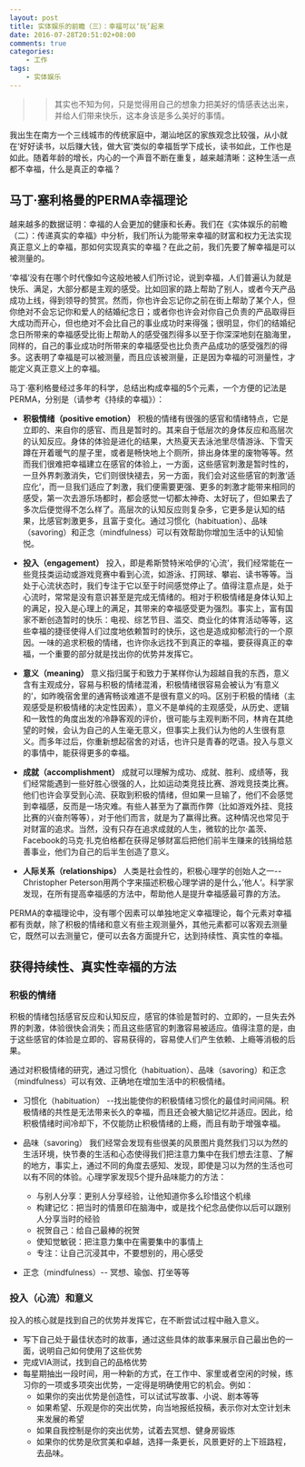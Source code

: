 ```yaml
---
layout: post
title: 实体娱乐的前瞻（三）：幸福可以‘玩’起来
date: 2016-07-28T20:51:02+08:00
comments: true
categories:
    - 工作
tags:
    - 实体娱乐
---
```


>>其实也不知为何，只是觉得用自己的想象力把美好的情感表达出来，并给人们带来快乐，这本身该是多么美好的事情。

我出生在南方一个三线城市的传统家庭中，潮汕地区的家族观念比较强，从小就在‘好好读书，以后赚大钱，做大官’类似的幸福哲学下成长，读书如此，工作也是如此。随着年龄的增长，内心的一个声音不断在重复，越来越清晰：这种生活一点都不幸福，什么是真正的幸福？

## 马丁·塞利格曼的PERMA幸福理论
越来越多的数据证明：幸福的人会更加的健康和长寿。我们在《实体娱乐的前瞻（二）：传递真实的幸福》中分析，我们所认为能带来幸福的财富和权力无法实现真正意义上的幸福，那如何实现真实的幸福？在此之前，我们先要了解幸福是可以被测量的。

‘幸福’没有在哪个时代像如今这般地被人们所讨论，说到幸福，人们普遍认为就是快乐、满足，大部分都是主观的感受。比如回家的路上帮助了别人，或者今天产品成功上线，得到领导的赞赏。然而，你也许会忘记你之前在街上帮助了某个人，但你绝对不会忘记你和爱人的结婚纪念日；或者你也许会对你自己负责的产品取得巨大成功而开心，但也绝对不会比自己的事业成功时来得强；很明显，你们的结婚纪念日所带来的幸福感受比街上帮助人的感受强烈得多以至于你深深地刻在脑海里，同样的，自己的事业成功时所带来的幸福感受也比负责产品成功的感受强烈的得多。这表明了幸福是可以被测量，而且应该被测量，正是因为幸福的可测量性，才能定义真正意义上的幸福。

马丁·塞利格曼经过多年的科学，总结出构成幸福的5个元素，一个方便的记法是PERMA，分别是（请参考《持续的幸福》）：

* **积极情绪（positive emotion）** 积极的情绪有很强的感官和情绪特点，它是立即的、来自你的感官、而且是暂时的。其来自于低层次的身体反应和高层次的认知反应。身体的体验是进化的结果，大热夏天去泳池里尽情游泳、下雪天蹲在开着暖气的屋子里，或者是畅快地上个厕所，排出身体里的废物等等。然而我们很难把幸福建立在感官的体验上，一方面，这些感官刺激是暂时性的，一旦外界刺激消失，它们则很快褪去，另一方面，我们会对这些感官的刺激‘适应化’，而一旦我们适应了刺激，我们便需要更强、更多的刺激才能带来相同的感受，第一次去游乐场都时，都会感觉一切都太神奇、太好玩了，但如果去了多次后便觉得不怎么样了。高层次的认知反应则复杂多，它更多是认知的结果，比感官刺激更多，且富于变化。通过习惯化（habituation）、品味（savoring）和正念（mindfulness）可以有效帮助你增加生活中的认知愉悦。

* **投入（engagement）** 投入，即是希斯赞特米哈伊的‘心流’，我们经常能在一些竞技类运动或游戏竞赛中看到心流，如游泳、打网球、攀岩、读书等等。当处于心流状态时，我们专注于它以至于时间感觉停止了。值得注意点是，处于心流时，常常是没有意识甚至是完成无情绪的。相对于积极情绪是身体认知上的满足，投入是心理上的满足，其带来的幸福感受更为强烈。事实上，富有国家不断创造暂时的快乐：电视、综艺节目、滥交、商业化的体育活动等等，这些幸福的捷径使得人们过度地依赖暂时的快乐，这也是造成抑郁流行的一个原因。一味的追求积极的情绪，也许你永远找不到真正的幸福，要获得真正的幸福，一个重要的部分就是找出你的优势并发挥它。

* **意义（meaning）** 意义指归属于和致力于某样你认为超越自我的东西，意义含有主观成分，容易与积极的情绪混淆，积极情绪很容易会被认为‘有意义的’，如昨晚宿舍里的通宵畅谈难道不是很有意义的吗。区别于积极的情绪（主观感受是积极情绪的决定性因素），意义不是单纯的主观感受，从历史、逻辑和一致性的角度出发的冷静客观的评价，很可能与主观判断不同，林肯在其绝望的时候，会认为自己的人生毫无意义，但事实上我们认为他的人生很有意义。而多年过后，你重新想起宿舍的对话，也许只是青春的呓语。投入与意义的事情中，能获得更多的幸福。

* **成就（accomplishment）** 成就可以理解为成功、成就、胜利、成绩等，我们经常能遇到一些好胜心很强的人，比如运动类竞技比赛、游戏竞技类比赛。他们也许会享受到心流、获取到积极的情绪，但如果一旦输了，他们不会感觉到幸福感，反而是一场灾难。有些人甚至为了赢而作弊（比如游戏外挂、竞技比赛的兴奋剂等等），对于他们而言，就是为了赢得比赛。这种情况也常见于对财富的追求。当然，没有只存在追求成就的人生，微软的比尔·盖茨、Facebook的马克·扎克伯格都在获得足够财富后把他们前半生赚来的钱捐给慈善事业，他们为自己的后半生创造了意义。

* **人际关系（relationships）** 人类是社会性的，积极心理学的创始人之一--Christopher Peterson用两个字来描述积极心理学讲的是什么，’他人‘。科学家发现，在所有提高幸福感的方法中，帮助他人是提升幸福感最可靠的方法。


PERMA的幸福理论中，没有哪个因素可以单独地定义幸福理论，每个元素对幸福都有贡献，除了积极的情绪和意义有些主观测量外，其他元素都可以客观去测量它，既然可以去测量它，便可以去各方面提升它，达到持续性、真实性的幸福。

## 获得持续性、真实性幸福的方法
### 积极的情绪
积极的情绪包括感官反应和认知反应，感官的体验是暂时的、立即的，一旦失去外界的刺激，体验很快会消失；而且这些感官的刺激容易被适应。值得注意的是，由于这些感官的体验是立即的、容易获得的，容易使人们产生依赖、上瘾等消极的后果。

通过对积极情绪的研究，通过习惯化（habituation）、品味（savoring）和正念（mindfulness）可以有效、正确地在增加生活中的积极情绪。

* 习惯化（habituation） --找出能使你的积极情绪习惯化的最佳时间间隔。积极情绪的共性是无法带来长久的幸福，而且还会被大脑记忆并适应。因此，给积极情绪时间冷却下，不仅能防止积极情绪的上瘾，而且有助于增强幸福。
* 品味（savoring） 我们经常会发现有些很美的风景图片竟然我们习以为然的生活环境，快节奏的生活和心态使得我们把注意力集中在我们想去注意、了解的地方，事实上，通过不同的角度去感知、发现，即使是习以为然的生活也可以有不同的体验。心理学家发现5个提升品味能力的方法：

  * 与别人分享：更别人分享经验，让他知道你多么珍惜这个机缘
  * 构建记忆：把当时的情景印在脑海中，或是找个纪念品使你以后可以跟别人分享当时的经验
  * 祝贺自己：给自己最棒的祝贺
  * 使知觉敏锐：把注意力集中在需要集中的事情上
  * 专注：让自己沉浸其中，不要想别的，用心感受

* 正念（mindfulness）-- 冥想、瑜伽、打坐等等

### 投入（心流）和意义
投入的核心就是找到自己的优势并发挥它，在不断尝试过程中融入意义。

* 写下自己处于最佳状态时的故事，通过这些具体的故事来展示自己最出色的一面，说明自己如何使用了这些优势
* 完成VIA测试，找到自己的品格优势
* 每星期抽出一段时间，用一种新的方式，在工作中、家里或者空闲的时候，练习你的一项或多项突出优势，一定得是明确使用它的机会。例如：
  * 如果你的突出优势是创造性，可以试试写故事、小说、剧本等等
  * 如果希望、乐观是你的突出优势，向当地报纸投稿，表示你对太空计划未来发展的希望
  * 如果自我控制是你的突出优势，试着去冥想、健身房锻炼
  * 如果你的优势是欣赏美和卓越，选择一条更长，风景更好的上下班路程，去品味。
  
 

  
  




























